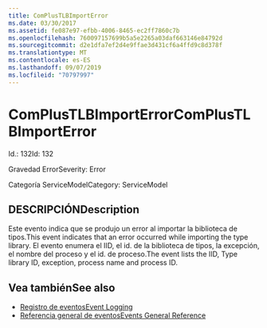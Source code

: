 ```yaml
---
title: ComPlusTLBImportError
ms.date: 03/30/2017
ms.assetid: fe087e97-efbb-4006-8465-ec2ff7860c7b
ms.openlocfilehash: 760097157699b5a5e2265a03daf663146e84792d
ms.sourcegitcommit: d2e1dfa7ef2d4e9ffae3d431cf6a4ffd9c8d378f
ms.translationtype: MT
ms.contentlocale: es-ES
ms.lasthandoff: 09/07/2019
ms.locfileid: "70797997"
---
```

# <a name="complustlbimporterror"></a><span data-ttu-id="575dc-102">ComPlusTLBImportError</span><span class="sxs-lookup"><span data-stu-id="575dc-102">ComPlusTLBImportError</span></span>
<span data-ttu-id="575dc-103">Id.: 132</span><span class="sxs-lookup"><span data-stu-id="575dc-103">Id: 132</span></span>  
  
 <span data-ttu-id="575dc-104">Gravedad Error</span><span class="sxs-lookup"><span data-stu-id="575dc-104">Severity: Error</span></span>  
  
 <span data-ttu-id="575dc-105">Categoría ServiceModel</span><span class="sxs-lookup"><span data-stu-id="575dc-105">Category: ServiceModel</span></span>  
  
## <a name="description"></a><span data-ttu-id="575dc-106">DESCRIPCIÓN</span><span class="sxs-lookup"><span data-stu-id="575dc-106">Description</span></span>  
 <span data-ttu-id="575dc-107">Este evento indica que se produjo un error al importar la biblioteca de tipos.</span><span class="sxs-lookup"><span data-stu-id="575dc-107">This event indicates that an error occurred while importing the type library.</span></span> <span data-ttu-id="575dc-108">El evento enumera el IID, el id. de la biblioteca de tipos, la excepción, el nombre del proceso y el id. de proceso.</span><span class="sxs-lookup"><span data-stu-id="575dc-108">The event lists the IID, Type library ID, exception, process name and process ID.</span></span>  
  
## <a name="see-also"></a><span data-ttu-id="575dc-109">Vea también</span><span class="sxs-lookup"><span data-stu-id="575dc-109">See also</span></span>

- [<span data-ttu-id="575dc-110">Registro de eventos</span><span class="sxs-lookup"><span data-stu-id="575dc-110">Event Logging</span></span>](index.md)
- [<span data-ttu-id="575dc-111">Referencia general de eventos</span><span class="sxs-lookup"><span data-stu-id="575dc-111">Events General Reference</span></span>](events-general-reference.md)
